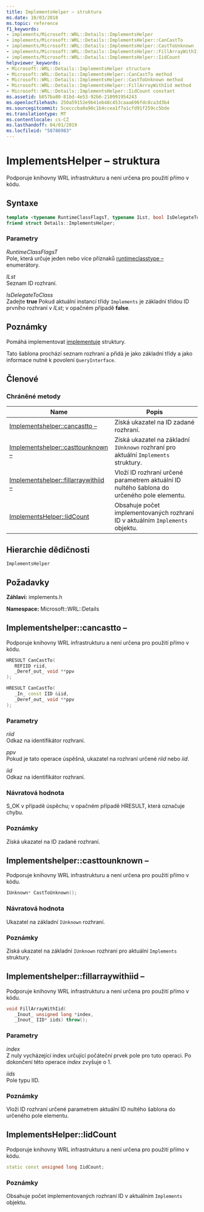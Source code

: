 ```yaml
---
title: ImplementsHelper – struktura
ms.date: 10/03/2018
ms.topic: reference
f1_keywords:
- implements/Microsoft::WRL::Details::ImplementsHelper
- implements/Microsoft::WRL::Details::ImplementsHelper::CanCastTo
- implements/Microsoft::WRL::Details::ImplementsHelper::CastToUnknown
- implements/Microsoft::WRL::Details::ImplementsHelper::FillArrayWithIid
- implements/Microsoft::WRL::Details::ImplementsHelper::IidCount
helpviewer_keywords:
- Microsoft::WRL::Details::ImplementsHelper structure
- Microsoft::WRL::Details::ImplementsHelper::CanCastTo method
- Microsoft::WRL::Details::ImplementsHelper::CastToUnknown method
- Microsoft::WRL::Details::ImplementsHelper::FillArrayWithIid method
- Microsoft::WRL::Details::ImplementsHelper::IidCount constant
ms.assetid: b857ba80-81bd-4e53-92b6-210991954243
ms.openlocfilehash: 250a59152e9b41eb48c453caaa696fdc8ca3d3b4
ms.sourcegitcommit: 5cecccba0a96c1b4ccea1f7a1cfd91f259cc5bde
ms.translationtype: MT
ms.contentlocale: cs-CZ
ms.lasthandoff: 04/01/2019
ms.locfileid: "58786983"
---
```

# <a name="implementshelper-structure"></a>ImplementsHelper – struktura

Podporuje knihovny WRL infrastrukturu a není určena pro použití přímo v kódu.

## <a name="syntax"></a>Syntaxe

```cpp
template <typename RuntimeClassFlagsT, typename ILst, bool IsDelegateToClass>
friend struct Details::ImplementsHelper;
```

### <a name="parameters"></a>Parametry

*RuntimeClassFlagsT*<br/>
Pole, která určuje jeden nebo více příznaků [runtimeclasstype –](runtimeclasstype-enumeration.md) enumerátory.

*ILst*<br/>
Seznam ID rozhraní.

*IsDelegateToClass*<br/>
Zadejte **true** Pokud aktuální instancí třídy `Implements` je základní třídou ID prvního rozhraní v *ILst*; v opačném případě **false**.

## <a name="remarks"></a>Poznámky

Pomáhá implementovat [implementuje](implements-structure.md) struktury.

Tato šablona prochází seznam rozhraní a přidá je jako základní třídy a jako informace nutné k povolení `QueryInterface`.

## <a name="members"></a>Členové

### <a name="protected-methods"></a>Chráněné metody

Name                                                    | Popis
------------------------------------------------------- | -------------------------------------------------------------------------------------------------------------
[Implementshelper::cancastto –](#cancastto)               | Získá ukazatel na ID zadané rozhraní.
[Implementshelper::casttounknown –](#casttounknown)       | Získá ukazatel na základní `IUnknown` rozhraní pro aktuální `Implements` struktury.
[Implementshelper::fillarraywithiid –](#fillarraywithiid) | Vloží ID rozhraní určené parametrem aktuální ID nultého šablona do určeného pole elementu.
[ImplementsHelper::IidCount](#iidcount)                 | Obsahuje počet implementovaných rozhraní ID v aktuálním `Implements` objektu.

## <a name="inheritance-hierarchy"></a>Hierarchie dědičnosti

`ImplementsHelper`

## <a name="requirements"></a>Požadavky

**Záhlaví:** implements.h

**Namespace:** Microsoft::WRL::Details

## <a name="cancastto"></a>Implementshelper::cancastto –

Podporuje knihovny WRL infrastrukturu a není určena pro použití přímo v kódu.

```cpp
HRESULT CanCastTo(
   REFIID riid,
   _Deref_out_ void **ppv
);

HRESULT CanCastTo(
   _In_ const IID &iid,
   _Deref_out_ void **ppv
);
```

### <a name="parameters"></a>Parametry

*riid*<br/>
Odkaz na identifikátor rozhraní.

*ppv*<br/>
Pokud je tato operace úspěšná, ukazatel na rozhraní určené *riid* nebo *iid*.

*iid*<br/>
Odkaz na identifikátor rozhraní.

### <a name="return-value"></a>Návratová hodnota

S_OK v případě úspěchu; v opačném případě HRESULT, která označuje chybu.

### <a name="remarks"></a>Poznámky

Získá ukazatel na ID zadané rozhraní.

## <a name="casttounknown"></a>Implementshelper::casttounknown –

Podporuje knihovny WRL infrastrukturu a není určena pro použití přímo v kódu.

```cpp
IUnknown* CastToUnknown();
```

### <a name="return-value"></a>Návratová hodnota

Ukazatel na základní `IUnknown` rozhraní.

### <a name="remarks"></a>Poznámky

Získá ukazatel na základní `IUnknown` rozhraní pro aktuální `Implements` struktury.

## <a name="fillarraywithiid"></a>Implementshelper::fillarraywithiid –

Podporuje knihovny WRL infrastrukturu a není určena pro použití přímo v kódu.

```cpp
void FillArrayWithIid(
   _Inout_ unsigned long *index,
   _Inout_ IID* iids) throw();
```

### <a name="parameters"></a>Parametry

*index*<br/>
Z nuly vycházející index určující počáteční prvek pole pro tuto operaci. Po dokončení této operace *index* zvyšuje o 1.

*iids*<br/>
Pole typu IID.

### <a name="remarks"></a>Poznámky

Vloží ID rozhraní určené parametrem aktuální ID nultého šablona do určeného pole elementu.

## <a name="iidcount"></a>ImplementsHelper::IidCount

Podporuje knihovny WRL infrastrukturu a není určena pro použití přímo v kódu.

```cpp
static const unsigned long IidCount;
```

### <a name="remarks"></a>Poznámky

Obsahuje počet implementovaných rozhraní ID v aktuálním `Implements` objektu.
